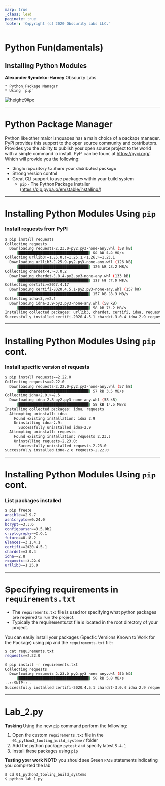 ```yaml
---
marp: true
_class: lead
paginate: true
footer: 'Copyright (c) 2020 Obscurity Labs LLC.'
---
```

# Python Fun(damentals)
## Installing Python Modules 

**Alexander Rymdeko-Harvey**
Obscurity Labs
```text
* Python Package Manager
* Using `pip`
```

![height:90px](https://obscuritylabs.com/wp-content/uploads/2019/11/OL-3d-landscape-positive-transparent.png)

---
# Python Package Manager

Python like other major languages has a main choice of a package manager. PyPi provides this support to the open source community and contributors. Provides you the ability to publish your open source project to the world with a simple command to install. PyPi can be found at https://pypi.org/. Which will provide you the following:

* Single repository to share your distributed package
* Strong version control
* Great CLI support to use packages within your build system
    * `pip` - The Python Package Installer (https://pip.pypa.io/en/stable/installing/)

---
# Installing Python Modules Using `pip`

### Install requests from PyPI
```bash
$ pip install requests
Collecting requests
  Downloading requests-2.23.0-py2.py3-none-any.whl (58 kB)
     |████████████████████████████████| 58 kB 5.8 MB/s 
Collecting urllib3!=1.25.0,!=1.25.1,<1.26,>=1.21.1
  Downloading urllib3-1.25.9-py2.py3-none-any.whl (126 kB)
     |████████████████████████████████| 126 kB 23.2 MB/s 
Collecting chardet<4,>=3.0.2
  Downloading chardet-3.0.4-py2.py3-none-any.whl (133 kB)
     |████████████████████████████████| 133 kB 77.5 MB/s 
Collecting certifi>=2017.4.17
  Downloading certifi-2020.4.5.1-py2.py3-none-any.whl (157 kB)
     |████████████████████████████████| 157 kB 98.3 MB/s 
Collecting idna<3,>=2.5
  Downloading idna-2.9-py2.py3-none-any.whl (58 kB)
     |████████████████████████████████| 58 kB 76.2 MB/s 
Installing collected packages: urllib3, chardet, certifi, idna, requests
Successfully installed certifi-2020.4.5.1 chardet-3.0.4 idna-2.9 requests-2.23.0 urllib3-1.25.9

```

---
# Installing Python Modules Using `pip` cont.
### Install specific version of requests
```bash
$ pip install requests==2.22.0
Collecting requests==2.22.0
  Downloading requests-2.22.0-py2.py3-none-any.whl (57 kB)                                   
     |████████████████████████████████| 57 kB 3.5 MB/s 
Collecting idna<2.9,>=2.5
  Downloading idna-2.8-py2.py3-none-any.whl (58 kB)
     |████████████████████████████████| 58 kB 14.5 MB/s 
Installing collected packages: idna, requests
  Attempting uninstall: idna
    Found existing installation: idna 2.9
    Uninstalling idna-2.9:
      Successfully uninstalled idna-2.9
  Attempting uninstall: requests
    Found existing installation: requests 2.23.0
    Uninstalling requests-2.23.0:
      Successfully uninstalled requests-2.23.0
Successfully installed idna-2.8 requests-2.22.0
```

---
# Installing Python Modules Using `pip` cont.
### List packages installed
```bash
$ pip freeze 
ansible==2.9.7
asn1crypto==0.24.0
bcrypt==3.1.6
configparser==3.5.0b2
cryptography==2.6.1
future==0.18.2
Glances==3.1.4.1
certifi==2020.4.5.1
chardet==3.0.4
idna==2.8
requests==2.22.0
urllib3==1.25.9
```

---
# Specifying requirements in `requirements.txt` 
* The `requirements.txt` file is used for specifying what python packages are required to run the project. 
* Typically the requirements.txt file is located in the root directory of your project.

You can easily install your packages (Specfic Versions Known to Work for the Package) using pip and the `requirements.txt` file:

```bash
$ cat requirements.txt
requests==2.22.0
```

```bash
$ pip install -r requirements.txt
Collecting requests
  Downloading requests-2.23.0-py2.py3-none-any.whl (58 kB)
     |████████████████████████████████| 58 kB 5.8 MB/s 
..::SNIP::..
Successfully installed certifi-2020.4.5.1 chardet-3.0.4 idna-2.9 requests-2.23.0 urllib3-1.25.9
```

---
# Lab_2.py
**Tasking**
Using the new `pip` command perform the following:
1. Open the custom `requirements.txt` file in the `01_python3_tooling_build_systems/` folder
2. Add the python package `pytest` and specify latest `5.4.1`
3. Install these packages using `pip`

**Testing your work**
**NOTE:** you should see Green `PASS` statements indicating you completed the lab
```bash
$ cd 01_python3_tooling_build_systems
$ python lab_1.py
```
